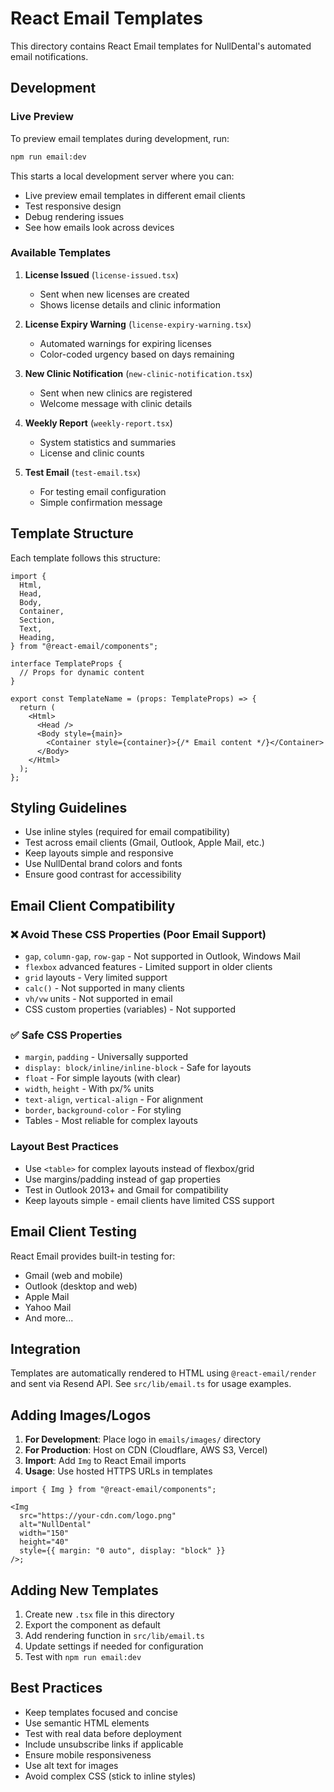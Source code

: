 # React Email Templates

This directory contains React Email templates for NullDental's automated email notifications.

## Development

### Live Preview

To preview email templates during development, run:

```bash
npm run email:dev
```

This starts a local development server where you can:

- Live preview email templates in different email clients
- Test responsive design
- Debug rendering issues
- See how emails look across devices

### Available Templates

1. **License Issued** (`license-issued.tsx`)
   - Sent when new licenses are created
   - Shows license details and clinic information

2. **License Expiry Warning** (`license-expiry-warning.tsx`)
   - Automated warnings for expiring licenses
   - Color-coded urgency based on days remaining

3. **New Clinic Notification** (`new-clinic-notification.tsx`)
   - Sent when new clinics are registered
   - Welcome message with clinic details

4. **Weekly Report** (`weekly-report.tsx`)
   - System statistics and summaries
   - License and clinic counts

5. **Test Email** (`test-email.tsx`)
   - For testing email configuration
   - Simple confirmation message

## Template Structure

Each template follows this structure:

```tsx
import {
  Html,
  Head,
  Body,
  Container,
  Section,
  Text,
  Heading,
} from "@react-email/components";

interface TemplateProps {
  // Props for dynamic content
}

export const TemplateName = (props: TemplateProps) => {
  return (
    <Html>
      <Head />
      <Body style={main}>
        <Container style={container}>{/* Email content */}</Container>
      </Body>
    </Html>
  );
};
```

## Styling Guidelines

- Use inline styles (required for email compatibility)
- Test across email clients (Gmail, Outlook, Apple Mail, etc.)
- Keep layouts simple and responsive
- Use NullDental brand colors and fonts
- Ensure good contrast for accessibility

## Email Client Compatibility

### ❌ **Avoid These CSS Properties** (Poor Email Support)

- `gap`, `column-gap`, `row-gap` - Not supported in Outlook, Windows Mail
- `flexbox` advanced features - Limited support in older clients
- `grid` layouts - Very limited support
- `calc()` - Not supported in many clients
- `vh/vw` units - Not supported in email
- CSS custom properties (variables) - Not supported

### ✅ **Safe CSS Properties**

- `margin`, `padding` - Universally supported
- `display: block/inline/inline-block` - Safe for layouts
- `float` - For simple layouts (with clear)
- `width`, `height` - With px/% units
- `text-align`, `vertical-align` - For alignment
- `border`, `background-color` - For styling
- Tables - Most reliable for complex layouts

### **Layout Best Practices**

- Use `<table>` for complex layouts instead of flexbox/grid
- Use margins/padding instead of gap properties
- Test in Outlook 2013+ and Gmail for compatibility
- Keep layouts simple - email clients have limited CSS support

## Email Client Testing

React Email provides built-in testing for:

- Gmail (web and mobile)
- Outlook (desktop and web)
- Apple Mail
- Yahoo Mail
- And more...

## Integration

Templates are automatically rendered to HTML using `@react-email/render` and sent via Resend API. See `src/lib/email.ts` for usage examples.

## Adding Images/Logos

1. **For Development**: Place logo in `emails/images/` directory
2. **For Production**: Host on CDN (Cloudflare, AWS S3, Vercel)
3. **Import**: Add `Img` to React Email imports
4. **Usage**: Use hosted HTTPS URLs in templates

```tsx
import { Img } from "@react-email/components";

<Img
  src="https://your-cdn.com/logo.png"
  alt="NullDental"
  width="150"
  height="40"
  style={{ margin: "0 auto", display: "block" }}
/>;
```

## Adding New Templates

1. Create new `.tsx` file in this directory
2. Export the component as default
3. Add rendering function in `src/lib/email.ts`
4. Update settings if needed for configuration
5. Test with `npm run email:dev`

## Best Practices

- Keep templates focused and concise
- Use semantic HTML elements
- Test with real data before deployment
- Include unsubscribe links if applicable
- Ensure mobile responsiveness
- Use alt text for images
- Avoid complex CSS (stick to inline styles)
